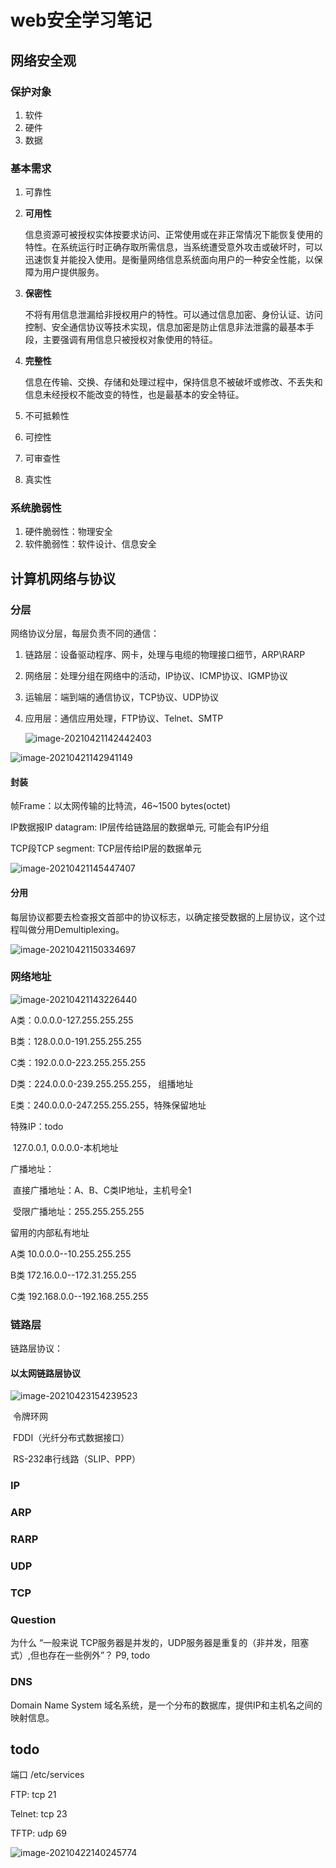 # web安全学习笔记

## 网络安全观

### 保护对象

1. 软件
2. 硬件
3. 数据

### 基本需求

1. 可靠性

2. **可用性**

   信息资源可被授权实体按要求访问、正常使用或在非正常情况下能恢复使用的特性。在系统运行时正确存取所需信息，当系统遭受意外攻击或破坏时，可以迅速恢复并能投入使用。是衡量网络信息系统面向用户的一种安全性能，以保障为用户提供服务。

3. **保密性**

   不将有用信息泄漏给非授权用户的特性。可以通过信息加密、身份认证、访问控制、安全通信协议等技术实现，信息加密是防止信息非法泄露的最基本手段，主要强调有用信息只被授权对象使用的特征。

4. **完整性**

   信息在传输、交换、存储和处理过程中，保持信息不被破坏或修改、不丢失和信息未经授权不能改变的特性，也是最基本的安全特征。

5. 不可抵赖性

6. 可控性

7. 可审查性

8. 真实性

### 系统脆弱性

1. 硬件脆弱性：物理安全
2. 软件脆弱性：软件设计、信息安全



## 计算机网络与协议

### 分层

网络协议分层，每层负责不同的通信：

1. 链路层：设备驱动程序、网卡，处理与电缆的物理接口细节，ARP\RARP

2. 网络层：处理分组在网络中的活动，IP协议、ICMP协议、IGMP协议

3. 运输层：端到端的通信协议，TCP协议、UDP协议

4. 应用层：通信应用处理，FTP协议、Telnet、SMTP

   ![image-20210421142442403](E:\学习笔记\web安全学习笔记\网络安全笔记.assets\image-20210421142442403.png)

![image-20210421142941149](E:\学习笔记\web安全学习笔记\网络安全笔记.assets\image-20210421142941149.png)

#### 封装

帧Frame：以太网传输的比特流，46~1500 bytes(octet)

IP数据报IP datagram: IP层传给链路层的数据单元, 可能会有IP分组

TCP段TCP segment: TCP层传给IP层的数据单元

![image-20210421145447407](E:\学习笔记\web安全学习笔记\网络安全笔记.assets\image-20210421145447407.png)

#### 分用

每层协议都要去检查报文首部中的协议标志，以确定接受数据的上层协议，这个过程叫做分用Demultiplexing。

![image-20210421150334697](E:\学习笔记\web安全学习笔记\网络安全笔记.assets\image-20210421150334697.png)

### 网络地址

![image-20210421143226440](E:\学习笔记\web安全学习笔记\网络安全笔记.assets\image-20210421143226440.png)

A类：0.0.0.0-127.255.255.255

B类：128.0.0.0-191.255.255.255

C类：192.0.0.0-223.255.255.255

D类：224.0.0.0-239.255.255.255， 组播地址

E类：240.0.0.0-247.255.255.255，特殊保留地址

特殊IP：todo 

​    127.0.0.1, 0.0.0.0-本机地址

   

广播地址： 

​	直接广播地址：A、B、C类IP地址，主机号全1

​    受限广播地址：255.255.255.255

留用的内部私有地址

   A类 10.0.0.0--10.255.255.255

   B类 172.16.0.0--172.31.255.255

   C类 192.168.0.0--192.168.255.255

### 链路层

链路层协议： 

####     以太网链路层协议

![image-20210423154239523](E:\学习笔记\web安全学习笔记\网络安全笔记.assets\image-20210423154239523.png)

​    令牌环网

​    FDDI（光纤分布式数据接口）

​    RS-232串行线路（SLIP、PPP）







### IP



### ARP

### RARP





### UDP



### TCP





### Question

为什么 “一般来说 TCP服务器是并发的，UDP服务器是重复的（非并发，阻塞式）,但也存在一些例外”？ P9, todo

### DNS

Domain Name System 域名系统，是一个分布的数据库，提供IP和主机名之间的映射信息。







## todo

端口 /etc/services

FTP: tcp 21

Telnet: tcp 23

TFTP: udp 69

![image-20210422140245774](E:\学习笔记\web安全学习笔记\网络安全笔记.assets\image-20210422140245774.png)





